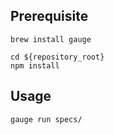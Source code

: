 
## Prerequisite

```shell
brew install gauge

cd ${repository_root}
npm install
```

## Usage

```
gauge run specs/
```
